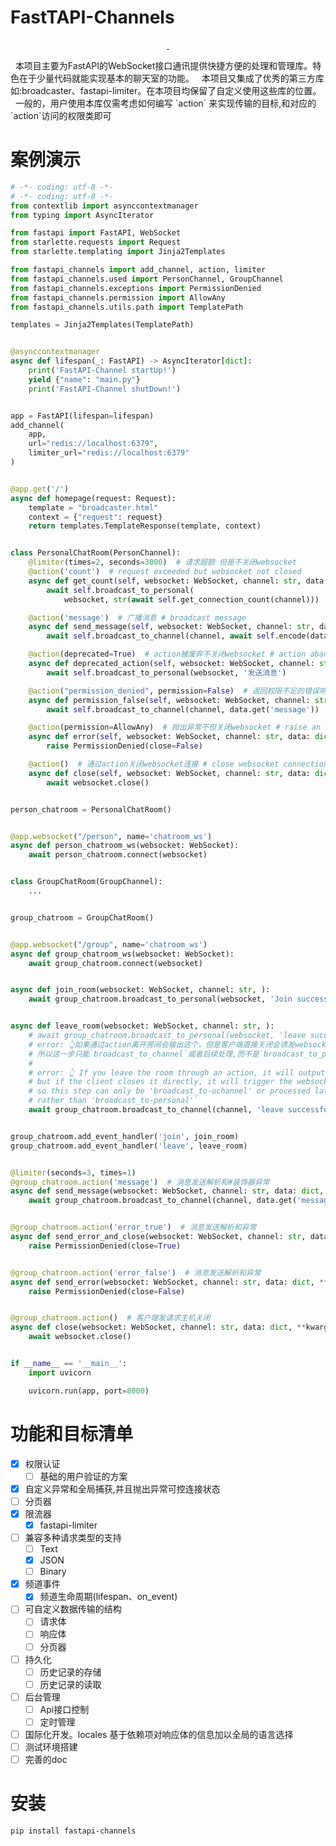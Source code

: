 # FastTAPI-Channels

<p align="center">
  <a href="https://python.org">
    <img src="https://img.shields.io/badge/Python-3.8+-yellow?style=for-the-badge&logo=python&logoColor=white&labelColor=101010" alt="">
  </a>
  <a href="https://fastapi.tiangolo.com">
    <img src="https://img.shields.io/badge/FastAPI-0.111.0-00a393?style=for-the-badge&logo=fastapi&logoColor=white&labelColor=101010" alt="">
  </a>
</p>
&nbsp;&nbsp;本项目主要为FastAPI的WebSocket接口通讯提供快捷方便的处理和管理库。特色在于少量代码就能实现基本的聊天室的功能。
&nbsp;&nbsp;本项目又集成了优秀的第三方库如:broadcaster、fastapi-limiter。在本项目均保留了自定义使用这些库的位置。
&nbsp;&nbsp;一般的，用户使用本库仅需考虑如何编写 `action` 来实现传输的目标,和对应的`action`访问的权限类即可

# 案例演示

```python
# -*- coding: utf-8 -*-
# -*- coding: utf-8 -*-
from contextlib import asynccontextmanager
from typing import AsyncIterator

from fastapi import FastAPI, WebSocket
from starlette.requests import Request
from starlette.templating import Jinja2Templates

from fastapi_channels import add_channel, action, limiter
from fastapi_channels.used import PersonChannel, GroupChannel
from fastapi_channels.exceptions import PermissionDenied
from fastapi_channels.permission import AllowAny
from fastapi_channels.utils.path import TemplatePath

templates = Jinja2Templates(TemplatePath)


@asynccontextmanager
async def lifespan(_: FastAPI) -> AsyncIterator[dict]:
    print('FastAPI-Channel startUp!')
    yield {"name": "main.py"}
    print('FastAPI-Channel shutDown!')


app = FastAPI(lifespan=lifespan)
add_channel(
    app,
    url="redis://localhost:6379",
    limiter_url="redis://localhost:6379"
)


@app.get('/')
async def homepage(request: Request):
    template = "broadcaster.html"
    context = {"request": request}
    return templates.TemplateResponse(template, context)


class PersonalChatRoom(PersonChannel):
    @limiter(times=2, seconds=3000)  # 请求超额 但是不关闭websocket
    @action('count')  # request exceeded but websocket not closed
    async def get_count(self, websocket: WebSocket, channel: str, data: dict, **kwargs):
        await self.broadcast_to_personal(
            websocket, str(await self.get_connection_count(channel)))

    @action('message')  # 广播消息 # broadcast message
    async def send_message(self, websocket: WebSocket, channel: str, data: dict, **kwargs):
        await self.broadcast_to_channel(channel, await self.encode(data))

    @action(deprecated=True)  # action被废弃不关闭websocket # action abandoned, websocket not closed
    async def deprecated_action(self, websocket: WebSocket, channel: str, data: dict, **kwargs):
        await self.broadcast_to_personal(websocket, '发送消息')

    @action("permission_denied", permission=False)  # 返回权限不足的错误响应 # return error response with insufficient permissions
    async def permission_false(self, websocket: WebSocket, channel: str, data: dict, **kwargs):
        await self.broadcast_to_channel(channel, data.get('message'))

    @action(permission=AllowAny)  # 抛出异常不但关闭websocket # raise an exception not only closes websocket
    async def error(self, websocket: WebSocket, channel: str, data: dict, **kwargs):
        raise PermissionDenied(close=False)

    @action()  # 通过action关闭websocket连接 # close websocket connection through action
    async def close(self, websocket: WebSocket, channel: str, data: dict, **kwargs):
        await websocket.close()


person_chatroom = PersonalChatRoom()


@app.websocket("/person", name='chatroom_ws')
async def person_chatroom_ws(websocket: WebSocket):
    await person_chatroom.connect(websocket)


class GroupChatRoom(GroupChannel):
    ...


group_chatroom = GroupChatRoom()


@app.websocket("/group", name='chatroom_ws')
async def group_chatroom_ws(websocket: WebSocket):
    await group_chatroom.connect(websocket)


async def join_room(websocket: WebSocket, channel: str, ):
    await group_chatroom.broadcast_to_personal(websocket, 'Join successfully')


async def leave_room(websocket: WebSocket, channel: str, ):
    # await group_chatroom.broadcast_to_personal(websocket, 'leave successfully')
    # error: 👆如果通过action离开房间会输出这个，但是客户端直接关闭会诱发websocket没有进行连接
    # 所以这一步只能`broadcast_to_channel`或者后续处理,而不是`broadcast_to_personal`
    #
    # error: 👆 If you leave the room through an action, it will output this,
    # but if the client closes it directly, it will trigger the websocket to not connect,
    # so this step can only be 'broadcast_to-uchannel' or processed later,
    # rather than 'broadcast_to-personal'`
    await group_chatroom.broadcast_to_channel(channel, 'leave successfully')


group_chatroom.add_event_handler('join', join_room)
group_chatroom.add_event_handler('leave', leave_room)


@limiter(seconds=3, times=1)
@group_chatroom.action('message')  # 消息发送解析和#装饰器异常
async def send_message(websocket: WebSocket, channel: str, data: dict, **kwargs):
    await group_chatroom.broadcast_to_channel(channel, data.get('message'))


@group_chatroom.action('error_true')  # 消息发送解析和异常
async def send_error_and_close(websocket: WebSocket, channel: str, data: dict, **kwargs):
    raise PermissionDenied(close=True)


@group_chatroom.action('error_false')  # 消息发送解析和异常
async def send_error(websocket: WebSocket, channel: str, data: dict, **kwargs):
    raise PermissionDenied(close=False)


@group_chatroom.action()  # 客户端发请求主机关闭
async def close(websocket: WebSocket, channel: str, data: dict, **kwargs):
    await websocket.close()


if __name__ == '__main__':
    import uvicorn

    uvicorn.run(app, port=8000)

```

# 功能和目标清单

- [x] 权限认证
    - [ ] 基础的用户验证的方案
- [x] 自定义异常和全局捕获,并且抛出异常可控连接状态
- [ ] 分页器
- [x] 限流器
    - [x] fastapi-limiter
- [ ] 兼容多种请求类型的支持
    - [ ] Text
    - [x] JSON
    - [ ] Binary
- [x] 频道事件
    - [x] 频道生命周期(lifespan、on_event)
- [ ] 可自定义数据传输的结构
    - [ ] 请求体
    - [ ] 响应体
    - [ ] 分页器
- [ ] 持久化
    - [ ] 历史记录的存储
    - [ ] 历史记录的读取
- [ ] 后台管理
    - [ ] Api接口控制
    - [ ] 定时管理
- [ ] 国际化开发。locales 基于依赖项对响应体的信息加以全局的语言选择
- [ ] 测试环境搭建
- [ ] 完善的doc

# 安装

```shell
pip install fastapi-channels
```

